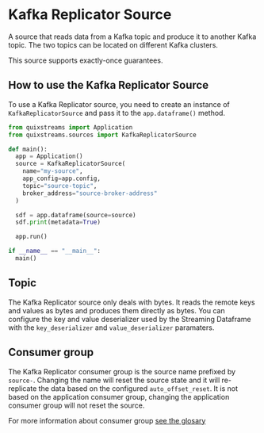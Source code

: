 # Kafka Replicator Source

A source that reads data from a Kafka topic and produce it to another Kafka topic. The two topics can be located on different Kafka clusters.

This source supports exactly-once guarantees.

## How to use the Kafka Replicator Source

To use a Kafka Replicator source, you need to create an instance of `KafkaReplicatorSource` and pass it to the `app.dataframe()` method.

```python
from quixstreams import Application
from quixstreams.sources import KafkaReplicatorSource

def main():
  app = Application()
  source = KafkaReplicatorSource(
    name="my-source",
    app_config=app.config,
    topic="source-topic",
    broker_address="source-broker-address"
  )

  sdf = app.dataframe(source=source)
  sdf.print(metadata=True)

  app.run()

if __name__ == "__main__":
  main()
```

## Topic

The Kafka Replicator source only deals with bytes. It reads the remote keys and values as bytes and produces them directly as bytes.
You can configure the key and value deserializer used by the Streaming Dataframe with the `key_deserializer` and `value_deserializer` paramaters.

## Consumer group

The Kafka Replicator consumer group is the source name prefixed by `source-`. Changing the name will reset the source state and it will re-replicate the data based on the configured `auto_offset_reset`. It is not based on the application consumer group, changing the application consumer group will not reset the source.

For more information about consumer group [see the glosary](https://quix.io/docs/kb/glossary.html?h=consumer+group#consumer-group)
